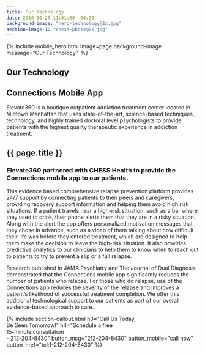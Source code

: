 ```yaml
---
title: Our Technology
date: 2018-10-28 11:51:00 -04:00
background-image: "hero-technology@2x.jpg"
section-image-1: "chess-photo@2x.jpg"
---
```


{% include mobile_hero.html image=page.background-image message="Our Technology." %}

<section id="homepage_1" class="hero plant-image" style="background-image: url('{{ page.background-image }}')">
    <div class="section-content">
        <div class="section-content-inner">
            <h1>Our Technology</h1>
            <h2>Connections Mobile App</h2>
            <p>
                Elevate360 is a boutique outpatient addiction treatment center located in Midtown Manhattan that uses state-of-the-art, science-based techniques, technology, and highly trained doctoral level psychologists to provide patients with the highest quality therapeutic experience in addiction treatment.
            </p>
        </div>
    </div>
</section>

<section id="who_we_are">
    <h1 class="small small-full-width">{{ page.title }}</h1>
    <div class="inner-content-holder">
      <div class="section-content">
            <h3>Elevate360 partnered with CHESS Health to provide the Connections mobile app to our patients.</h3>
            <p>
                This evidence based comprehensive relapse prevention platform provides 24/7 support by connecting patients to their peers and caregivers, providing recovery support information and helping them avoid high risk situations.  If a patient travels near a high-risk situation, such as a bar where they used to drink, their phone alerts them that they are in a risky situation.  Along with the alert the app offers personalized motivation messages that they chose in advance, such as a video of them talking about how difficult their life was before they entered treatment, which are designed to help them make the decision to leave the high-risk situation.  It also provides predictive analytics to our clinicians to help them to know when to reach out to patients to try to prevent a slip or a full relapse.
            </p>
            <p>
                Research published in JAMA Psychiatry and The Journal of Dual Diagnosis demonstrated that the Connections mobile app significantly reduces the number of patients who relapse. For those who do relapse, use of the Connections app reduces the severity of the relapse and improves a patient’s likelihood of successful treatment completion.  We offer this additional technological support to our patients as part of our overall evidence-based approach to care.
            </p>
      </div>
      <div class="side-image" style="background-image:url('{{ page.section-image-1 }}')"></div>
    </div>
</section>

{% include section-callout.html
    h3="Call Us Today, <br class='only-mobile' />Be Seen Tomorrow!"
    h4="Schedule a free <br class='only-mobile' />15-minute consultation <br class='only-mobile' /><span class='only-desktop'>- </span>212-204-8430"
    button_msg="212-204-8430"
    button_mobile="call now"
    button_href="tel:1-212-204-8430"
%}
